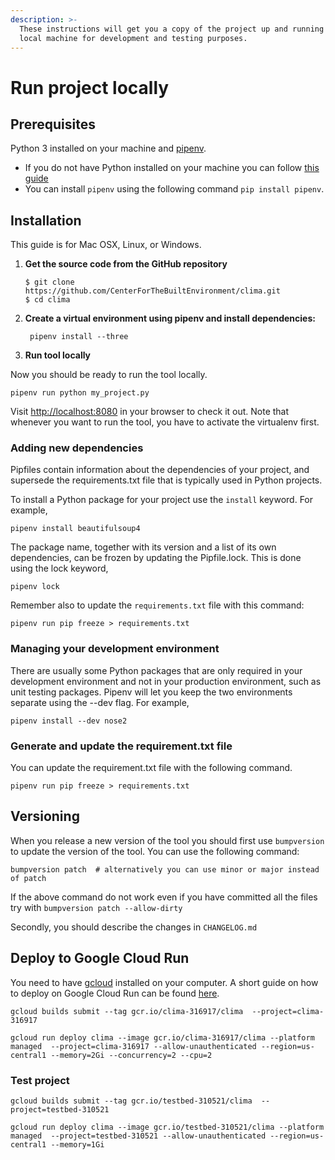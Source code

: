 ```yaml
---
description: >-
  These instructions will get you a copy of the project up and running on your  
  local machine for development and testing purposes.
---
```


# Run project locally

## Prerequisites

Python 3 installed on your machine and [pipenv](https://docs.pipenv.org).

* If you do not have Python installed on your machine you can follow [this guide](https://wiki.python.org/moin/BeginnersGuide/Download)
* You can install `pipenv` using the following command `pip install pipenv`.

## Installation

This guide is for Mac OSX, Linux, or Windows.

1. **Get the source code from the GitHub repository**

   ```text
   $ git clone https://github.com/CenterForTheBuiltEnvironment/clima.git
   $ cd clima
   ```

2. **Create a virtual environment using pipenv and install dependencies:**

   ```text
    pipenv install --three
   ```

3.  **Run tool locally**

   Now you should be ready to run the tool locally.

   `pipenv run python my_project.py`

Visit [http://localhost:8080](http://localhost:8080) in your browser to check it out. Note that whenever you want to run the tool, you have to activate the virtualenv first.

### Adding new dependencies

Pipfiles contain information about the dependencies of your project, and supersede the requirements.txt file that is typically used in Python projects.

To install a Python package for your project use the `install` keyword. For example,

`pipenv install beautifulsoup4`

The package name, together with its version and a list of its own dependencies, can be frozen by updating the Pipfile.lock. This is done using the lock keyword,

`pipenv lock`

Remember also to update the `requirements.txt` file with this command:

`pipenv run pip freeze > requirements.txt`

### Managing your development environment

There are usually some Python packages that are only required in your development environment and not in your production environment, such as unit testing packages. Pipenv will let you keep the two environments separate using the --dev flag. For example,

`pipenv install --dev nose2`

### Generate and update the requirement.txt file

You can update the requirement.txt file with the following command.

`pipenv run pip freeze > requirements.txt`

## Versioning

When you release a new version of the tool you should first use `bumpversion` to update the version of the tool. You can use the following command:

```text
bumpversion patch  # alternatively you can use minor or major instead of patch
```

If the above command do not work even if you have committed all the files try with `bumpversion patch --allow-dirty`

Secondly, you should describe the changes in `CHANGELOG.md`

## Deploy to Google Cloud Run

You need to have [gcloud](https://cloud.google.com/sdk/docs/install) installed on your computer. A short guide on how to deploy on Google Cloud Run can be found [here](https://youtu.be/FPFDg5znLTM).

```text
gcloud builds submit --tag gcr.io/clima-316917/clima  --project=clima-316917

gcloud run deploy clima --image gcr.io/clima-316917/clima --platform managed  --project=clima-316917 --allow-unauthenticated --region=us-central1 --memory=2Gi --concurrency=2 --cpu=2
```

### Test project

```text
gcloud builds submit --tag gcr.io/testbed-310521/clima  --project=testbed-310521

gcloud run deploy clima --image gcr.io/testbed-310521/clima --platform managed  --project=testbed-310521 --allow-unauthenticated --region=us-central1 --memory=1Gi
```
